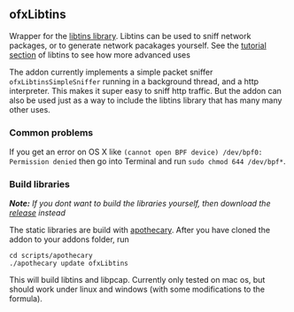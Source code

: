 ## ofxLibtins
Wrapper for the [libtins library](http://libtins.github.io). Libtins can be used to sniff network packages, or to generate network pacakages yourself. See the [tutorial section](http://libtins.github.io/tutorial/) of libtins to see how more advanced uses

The addon currently implements a simple packet sniffer `ofxLibtinsSimpleSniffer` running in a background thread, and a http interpreter. This makes it super easy to sniff http traffic. But the addon can also be used just as a way to include the libtins library that has many many other uses. 

### Common problems

If you get an error on OS X like `(cannot open BPF device) /dev/bpf0: Permission denied` then go into Terminal and run `sudo chmod 644 /dev/bpf*`.

### Build libraries
***Note:*** *If you dont want to build the libraries yourself, then download the [release](https://github.com/HalfdanJ/ofxLibtins/releases) instead*

The static libraries are build with [apothecary](https://github.com/openframeworks/apothecary). 
After you have cloned the addon to your addons folder, run 
```
cd scripts/apothecary
./apothecary update ofxLibtins
```
This will build libtins and libpcap. Currently only tested on mac os, but should work under linux and windows (with some modifications to the formula).